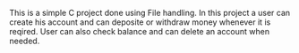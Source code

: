 This is a simple C project done using File handling. 
In this project a user can create his account and can deposite or withdraw money whenever it is reqired.
User can also check balance and can delete an account when needed.
